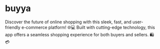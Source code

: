 # buyya
Discover the future of online shopping with this sleek, fast, and user-friendly e-commerce platform! 🌐💻 Built with cutting-edge technology, this app offers a seamless shopping experience for both buyers and sellers. 🛍️💳

